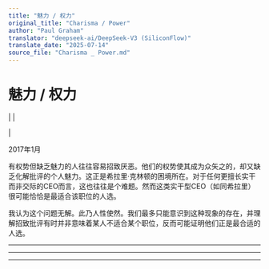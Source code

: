 ```yaml
---
title: "魅力 / 权力"
original_title: "Charisma / Power"
author: "Paul Graham"
translator: "deepseek-ai/DeepSeek-V3 (SiliconFlow)"
translate_date: "2025-07-14"
source_file: "Charisma _ Power.md"
---
```


# 魅力 / 权力

| | [](index.html)  
  
|   
  
2017年1月  
  
有权势但缺乏魅力的人往往容易招致厌恶。他们的权势使其成为众矢之的，却又缺乏化解批评的个人魅力。这正是希拉里·克林顿的困境所在。对于任何更擅长实干而非交际的CEO而言，这也往往是个难题。然而这类实干型CEO（如同希拉里）很可能恰恰是最适合该职位的人选。  
  
我认为这个问题无解。此乃人性使然。我们最多只能意识到这种现象的存在，并理解招致批评有时并非意味着某人不适合某个职位，反而可能证明他们正是最合适的人选。  
  
  
---  
  
  

* * *  
  
---